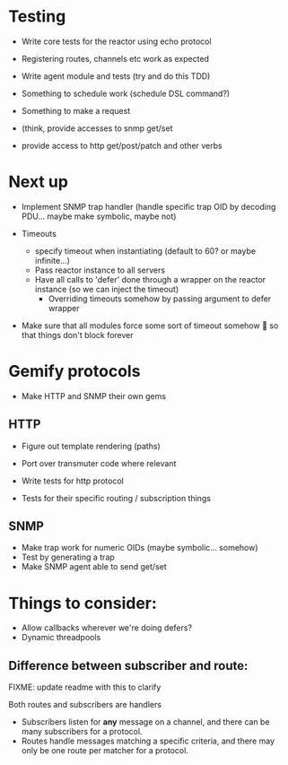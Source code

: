 # Testing

+ Write core tests for the reactor using echo protocol
 + Registering routes, channels etc work as expected

+ Write agent module and tests (try and do this TDD)
 + Something to schedule work (schedule DSL command?)
 + Something to make a request
  + (think, provide accesses to snmp get/set
  + provide access to http get/post/patch and other verbs

# Next up

+ Implement SNMP trap handler (handle specific trap OID by decoding PDU... maybe make symbolic, maybe not)

+ Timeouts
  + specify timeout when instantiating (default to 60? or maybe infinite...)
  + Pass reactor instance to all servers
  + Have all calls to 'defer' done through a wrapper on the reactor instance (so we can inject the timeout)
    + Overriding timeouts somehow by passing argument to defer wrapper
+ Make sure that all modules force some sort of timeout somehow :wave: so that things don't block forever

# Gemify protocols

+ Make HTTP and SNMP their own gems

## HTTP

+ Figure out template rendering (paths)
+ Port over transmuter code where relevant

+ Write tests for http protocol
 + Tests for their specific routing / subscription things

## SNMP

+ Make trap work for numeric OIDs (maybe symbolic... somehow)
+ Test by generating a trap
+ Make SNMP agent able to send get/set

# Things to consider:

+ Allow callbacks wherever we're doing defers?
+ Dynamic threadpools

## Difference between subscriber and route:

FIXME: update readme with this to clarify

Both routes and subscribers are handlers

+ Subscribers listen for **any** message on a channel, and there can be many subscribers for a protocol.
+ Routes handle messages matching a specific criteria, and there may only be one route per matcher for a protocol.
